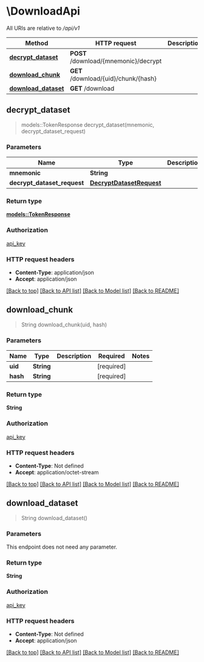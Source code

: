 # \DownloadApi

All URIs are relative to */api/v1*

Method | HTTP request | Description
------------- | ------------- | -------------
[**decrypt_dataset**](DownloadApi.md#decrypt_dataset) | **POST** /download/{mnemonic}/decrypt | 
[**download_chunk**](DownloadApi.md#download_chunk) | **GET** /download/{uid}/chunk/{hash} | 
[**download_dataset**](DownloadApi.md#download_dataset) | **GET** /download | 



## decrypt_dataset

> models::TokenResponse decrypt_dataset(mnemonic, decrypt_dataset_request)


### Parameters


Name | Type | Description  | Required | Notes
------------- | ------------- | ------------- | ------------- | -------------
**mnemonic** | **String** |  | [required] |
**decrypt_dataset_request** | [**DecryptDatasetRequest**](DecryptDatasetRequest.md) |  | [required] |

### Return type

[**models::TokenResponse**](TokenResponse.md)

### Authorization

[api_key](../README.md#api_key)

### HTTP request headers

- **Content-Type**: application/json
- **Accept**: application/json

[[Back to top]](#) [[Back to API list]](../README.md#documentation-for-api-endpoints) [[Back to Model list]](../README.md#documentation-for-models) [[Back to README]](../README.md)


## download_chunk

> String download_chunk(uid, hash)


### Parameters


Name | Type | Description  | Required | Notes
------------- | ------------- | ------------- | ------------- | -------------
**uid** | **String** |  | [required] |
**hash** | **String** |  | [required] |

### Return type

**String**

### Authorization

[api_key](../README.md#api_key)

### HTTP request headers

- **Content-Type**: Not defined
- **Accept**: application/octet-stream

[[Back to top]](#) [[Back to API list]](../README.md#documentation-for-api-endpoints) [[Back to Model list]](../README.md#documentation-for-models) [[Back to README]](../README.md)


## download_dataset

> String download_dataset()


### Parameters

This endpoint does not need any parameter.

### Return type

**String**

### Authorization

[api_key](../README.md#api_key)

### HTTP request headers

- **Content-Type**: Not defined
- **Accept**: application/json

[[Back to top]](#) [[Back to API list]](../README.md#documentation-for-api-endpoints) [[Back to Model list]](../README.md#documentation-for-models) [[Back to README]](../README.md)

